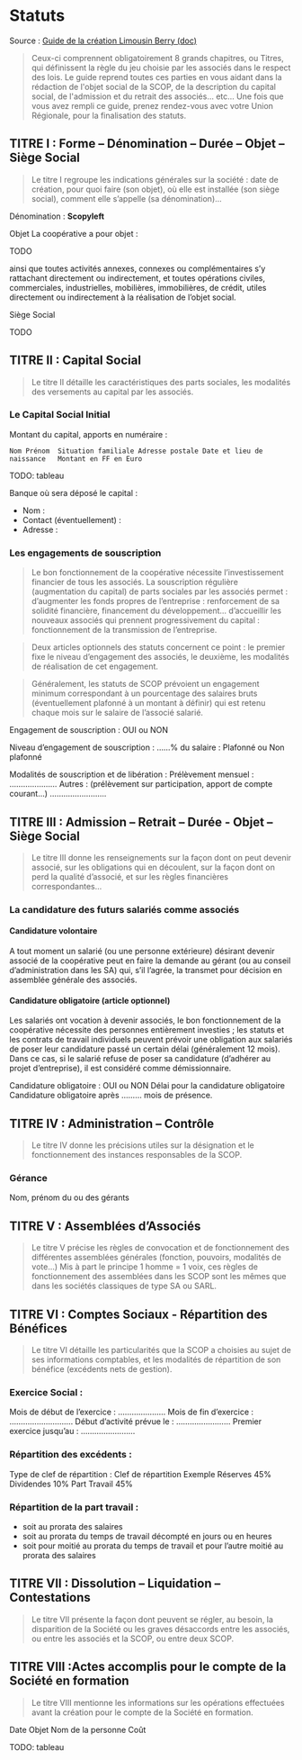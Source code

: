 # Statuts

Source : [Guide de la création Limousin Berry (doc)](http://www.scop.coop/LIMOUSIN/liblocal/docs/Guide%20de%20la%20cr%C3%A9ation%20Limousin%20Berry.doc)

> Ceux-ci comprennent obligatoirement 8 grands chapitres, ou Titres, qui définissent la règle du jeu choisie par les associés dans le respect des lois.
> Le guide reprend toutes ces parties en vous aidant dans la rédaction de l'objet social de la SCOP, de la description du capital social, de l'admission et du retrait des associés… etc...
> Une fois que vous avez rempli ce guide, prenez rendez-vous avec votre Union Régionale, pour la finalisation des statuts.

## TITRE I : Forme – Dénomination – Durée – Objet – Siège Social

> Le titre I regroupe les indications générales sur la société : date de création, pour quoi faire (son objet), où elle est installée (son siège social), comment elle s’appelle (sa dénomination)...

Dénomination : **Scopyleft**

Objet
La coopérative a pour objet :

TODO

ainsi que toutes activités annexes, connexes ou complémentaires s’y rattachant directement ou indirectement, et toutes opérations civiles, commerciales, industrielles, mobilières, immobilières, de crédit, utiles directement ou indirectement à la réalisation de l’objet social.


Siège Social

TODO



## TITRE II : Capital Social

> Le titre II détaille les caractéristiques des parts sociales, les modalités des versements au capital par les associés.

### Le Capital Social Initial

Montant du capital, apports en numéraire :

    Nom Prénom  Situation familiale Adresse postale Date et lieu de naissance   Montant en FF en Euro

TODO: tableau

Banque où sera déposé le capital :

* Nom :
* Contact (éventuellement) :
* Adresse :


### Les engagements de souscription

> Le bon fonctionnement de la coopérative nécessite l’investissement financier de tous les associés.
> La souscription régulière (augmentation du capital) de parts sociales par les associés permet :
> d’augmenter les fonds propres de l’entreprise : renforcement de sa solidité financière, financement du développement...
> d’accueillir les nouveaux associés qui prennent progressivement du capital : fonctionnement de la transmission de l’entreprise.

> Deux articles optionnels des statuts concernent ce point :
> le premier fixe le niveau d’engagement des associés,
> le deuxième, les modalités de réalisation de cet engagement.

> Généralement, les statuts de SCOP prévoient un engagement minimum correspondant à un pourcentage des salaires bruts (éventuellement plafonné à un montant à définir) qui est retenu chaque mois sur le salaire de l’associé salarié.

Engagement de souscription :  OUI ou  NON

Niveau d’engagement de souscription :
……% du salaire :  Plafonné ou  Non plafonné


Modalités de souscription et de libération :
Prélèvement mensuel : …………………
Autres : (prélèvement sur participation, apport de compte courant...) …………………….

## TITRE III : Admission – Retrait – Durée - Objet – Siège Social

> Le titre III donne les renseignements sur la façon dont on peut devenir associé, sur les obligations qui en découlent, sur la façon dont on perd la qualité d’associé, et sur les règles financières correspondantes...

### La candidature des futurs salariés comme associés

#### Candidature volontaire

A tout moment un salarié (ou une personne extérieure) désirant devenir associé de la coopérative peut en faire la demande au gérant (ou au conseil d’administration dans les SA) qui, s’il l’agrée, la transmet pour décision en assemblée générale des associés.

#### Candidature obligatoire (article optionnel)

Les salariés ont vocation à devenir associés, le bon fonctionnement de la coopérative nécessite des personnes entièrement investies ; les statuts et les contrats de travail individuels peuvent prévoir une obligation aux salariés de poser leur candidature passé un certain délai (généralement 12 mois).
Dans ce cas, si le salarié refuse de poser sa candidature (d’adhérer au projet d’entreprise), il est considéré comme démissionnaire.

Candidature obligatoire :  OUI ou  NON
Délai pour la candidature obligatoire
Candidature obligatoire après ……… mois de présence.


## TITRE IV : Administration – Contrôle

> Le titre IV donne les précisions utiles sur la désignation et le fonctionnement des instances responsables de la SCOP.
  
### Gérance

Nom, prénom du ou des gérants


## TITRE V : Assemblées d’Associés

> Le titre V précise les règles de convocation et de fonctionnement des différentes assemblées générales (fonction, pouvoirs, modalités de vote...)
> Mis à part le principe 1 homme = 1 voix, ces règles de fonctionnement des assemblées dans les SCOP sont les mêmes que dans les sociétés classiques de type SA ou SARL.


## TITRE VI : Comptes Sociaux - Répartition des Bénéfices

> Le titre VI détaille les particularités que la SCOP a choisies au sujet de ses informations comptables, et les modalités de répartition de son bénéfice (excédents nets de gestion).

### Exercice Social :

Mois de début de l’exercice : …………………
Mois de fin d’exercice : ……………………….
Début d’activité prévue le : ……………………
Premier exercice jusqu’au : ……………………

### Répartition des excédents :

Type de clef de répartition :
Clef de répartition Exemple
Réserves        45%
Dividendes      10%
Part Travail        45%

### Répartition de la part travail :

* soit au prorata des salaires
* soit au prorata du temps de travail décompté en jours ou en heures
* soit pour moitié au prorata du temps de travail et pour l’autre moitié au prorata des salaires


## TITRE VII : Dissolution – Liquidation – Contestations

> Le titre VII présente la façon dont peuvent se régler, au besoin, la disparition de la Société ou les graves désaccords entre les associés, ou entre les associés et la SCOP, ou entre deux SCOP.


## TITRE VIII :Actes accomplis pour le compte de la Société en formation

> Le titre VIII mentionne les informations sur les opérations effectuées avant la création pour le compte de la Société en formation.

Date    Objet   Nom de la personne  Coût

TODO: tableau
